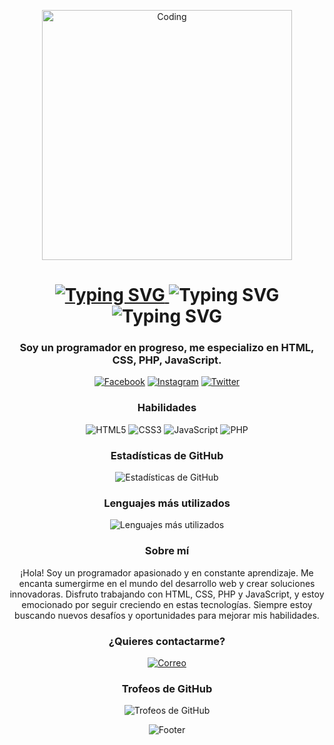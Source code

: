 <p align="center">
  <img src="https://i.imgur.com/xxxxxx.gif" alt="Coding" width="400" />
</p>

<h1 align="center">
  <a href="https://miguelalejo.com" target="_blank">
    <img src="https://readme-typing-svg.demolab.com/?font=Fira+Code&pause=1000&width=435&lines=Miguel+Alejo" alt="Typing SVG" />
  </a>
  <a target="_blank">
    <img src="https://readme-typing-svg.demolab.com/?font=Fira+Code&pause=1000&width=535&lines=Hola!+Este+es+mi+perfil+de+GitHub&center=true&size=30" alt="Typing SVG" />
    <img src="https://readme-typing-svg.demolab.com/?font=Fira+Code&pause=1000&width=535&lines=Disfruto+Programando+:)&center=true&size=30" alt="Typing SVG" />
  </a>
</h1>

<h3 align="center">Soy un programador en progreso, me especializo en HTML, CSS, PHP, JavaScript.</h3>

<p align="center">
  <a href="https://www.facebook.com/MiguelitoAc.244444/" target="_blank"><img src="https://img.shields.io/badge/-Facebook-1877F2?style=flat-square&logo=facebook&logoColor=white" alt="Facebook"></a>
  <a href="https://www.instagram.com/2bleamigue_/" target="_blank"><img src="https://img.shields.io/badge/-Instagram-E4405F?style=flat-square&logo=instagram&logoColor=white" alt="Instagram"></a>
  <a href="https://www.twitter.com/MiguelitoAc4" target="_blank"><img src="https://img.shields.io/badge/-Twitter-1DA1F2?style=flat-square&logo=twitter&logoColor=white" alt="Twitter"></a>
</p>

<h3 align="center">Habilidades</h3>
<p align="center">
  <img src="https://img.shields.io/badge/-HTML5-E34F26?style=flat-square&logo=html5&logoColor=white" alt="HTML5">
  <img src="https://img.shields.io/badge/-CSS3-1572B6?style=flat-square&logo=css3&logoColor=white" alt="CSS3">
  <img src="https://img.shields.io/badge/-JavaScript-F7DF1E?style=flat-square&logo=javascript&logoColor=black" alt="JavaScript">
  <img src="https://img.shields.io/badge/-PHP-777BB4?style=flat-square&logo=php&logoColor=white" alt="PHP">
</p>

<!-- Sección de estadísticas de GitHub -->
<h3 align="center">Estadísticas de GitHub</h3>
<p align="center">
  <img src="https://github-readme-stats.vercel.app/api?username=miguelalejo&show_icons=true&theme=radical" alt="Estadísticas de GitHub" />
</p>

<!-- Sección de lenguajes más utilizados -->
<h3 align="center">Lenguajes más utilizados</h3>
<p align="center">
  <img src="https://github-readme-stats.vercel.app/api/top-langs/?username=miguelalejo&layout=compact&theme=radical" alt="Lenguajes más utilizados" />
</p>

<h3 align="center">Sobre mí</h3>
<p align="center">
  ¡Hola! Soy un programador apasionado y en constante aprendizaje. Me encanta sumergirme en el mundo del desarrollo web y crear soluciones innovadoras. Disfruto trabajando con HTML, CSS, PHP y JavaScript, y estoy emocionado por seguir creciendo en estas tecnologías. Siempre estoy buscando nuevos desafíos y oportunidades para mejorar mis habilidades.
</p>

<h3 align="center">¿Quieres contactarme?</h3>
<p align="center">
  <a href="mailto:fernandoalejo68@gmail.com" target="_blank"><img src="https://img.shields.io/badge/-Correo-D14836?style=flat-square&logo=gmail&logoColor=white" alt="Correo"></a>
</p>

<!-- Sección de trofeos de GitHub -->
<h3 align="center">Trofeos de GitHub</h3>
<p align="center">
  <img src="https://github-profile-trophy.vercel.app/?username=miguelalejo&theme=radical" alt="Trofeos de GitHub" />
</p>

<p align="center">
  <img src="https://capsule-render.vercel.app/api?type=waving&color=gradient&height=65&section=footer" alt="Footer">
</p>
